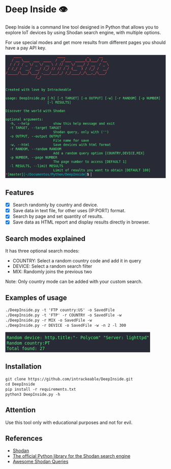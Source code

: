 # Deep Inside 👁

Deep Inside is a command line tool designed in Python that allows you to explore IoT devices by using Shodan search engine, with multiple options. 

For use special modes and get more results from different pages you should have a pay API key.

![Screenshot](/Screenshots/screen.png)

## Features
- [x] Search randomly by country and device.
- [x] Save data in text file, for other uses (IP:PORT) format.
- [x] Search by page and set quantity of results.
- [x] Save data as HTML report and display results directly in browser.

## Search modes explained
It has three optional search modes:

* COUNTRY: Select a random country code and add it in query  
* DEVICE: Select a random search filter  
* MIX: Randomly joins the previous two

Note: Only country mode can be added with your custom search.  

## Examples of usage
```text
./DeepInside.py -t 'FTP country:US' -o SavedFile
./DeepInside.py -t 'FTP' -r COUNTRY -o SavedFile -w
./DeepInside.py -r MIX -o SavedFile -w
./DeepInside.py -r DEVICE -o SavedFile -w -n 2 -l 300
```
![Screenshot](/Screenshots/screenshot2.png)
## Installation
```
git clone https://github.com/intrackeable/DeepInside.git
cd DeepInside 
pip install -r requirements.txt
python3 DeepInside.py -h
```

## Attention
Use this tool only with educational purposes and not for evil.
## References
 * [Shodan](https://www.shodan.io/)
 * [The official Python library for the Shodan search engine](https://shodan.readthedocs.io/en/latest/)
 * [Awesome Shodan Queries](https://github.com/jakejarvis/awesome-shodan-queries)
